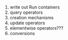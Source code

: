 1. write out Run containers 
2. query operators
3. creation mechanisms 
4. update operators 
5. elementwise operators???
6. conversions 